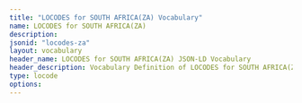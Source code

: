 ```yaml
---
title: "LOCODES for SOUTH AFRICA(ZA) Vocabulary"
name: LOCODES for SOUTH AFRICA(ZA) 
description: 
jsonid: "locodes-za"
layout: vocabulary
header_name: LOCODES for SOUTH AFRICA(ZA) JSON-LD Vocabulary
header_description: Vocabulary Definition of LOCODES for SOUTH AFRICA(ZA) semantics in HTML format. JSON-LD format is available at [locodes-za.jsonld](/vocabulary/locodes-za.jsonld)
type: locode
options:
---
```

